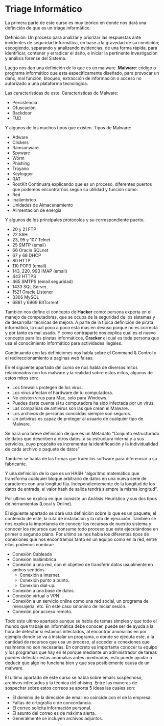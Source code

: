 # Triage Informático

La primera parte de este curso es muy teórico en donde nos dará una definición de que es un triage informático.

Definición: Un proceso para analizar y priorizar las respuestas ante incidentes de seguridad informática, en base a la gravedad de su condición; escogiendo, separando y analizando evidencias, de una forma rápida, para identificar, contener y erradicar el daño, e iniciar la pertinente investigación y análisis forense del Sistema.

Luego nos dan una definición de lo que es un malware.
__Malware__: código o programa informático que esta específicamente diseñado, para provocar un daño, mal función, bloqueo, extracción de información o acceso no autorizado a una plataforma tecnológica.

Las características de este.
Características de Malware:
- Persistencia
- Ofuscación
- Backdoor
- FUD

Y algunos de los muchos tipos que existen.
Tipos de Malware:
- Adware
- Clickers
- Ramsonware
- Spyware
- Worm
- Phishing
- Troyano
- Keylogger
- RAT
- RootKit
Continuara explicando que es un proceso, diferentes puertos que podemos encontrarnos según su utilidad y función como:
- Red
- Inalámbrico
- Unidades de Almacenamiento
- Alimentación de energía

Y algunos de los principales protocolos y su correspondiente puerto.
- 20 y 21 FTP
- 22 SSH
- 23, 95 y 107 Telnet
- 25 SMTP (email)
- 66 Oracle SQLnet
- 67 y 68 DHCP
- 80 HTTP
- 110 POP3 (email)
- 143, 220, 993 IMAP (email)
- 443 HTTPS
- 465 SMTPS (email seguridad)
- 1433 SQL Server
- 1521 Oracle Listener
- 3306 MySQL
- 6881 y 6969 BitTorrent

También nos define el concepto de __Hacker__ como: persona experta en el manejo de computadoras, que se ocupa de la seguridad de los sistemas y de desarrollar técnicas de mejora. A parte de la típica definición de pirata informático, la cual poco a poco esta mas en desuso porque no es correcta y por tanto es mal usado.
Y como contraparte nos explica cual es el nuevo concepto para los piratas informáticos, __Cracker__ el cual es toda persona   que usa el conocimiento informático para actividades ilegales.

Continuando con las definiciones nos habla sobre el Command & Control y el redireccionamiento  a paginas web falsas.

En el siguiente apartado del curso se nos habla de diversos mitos relacionados con los malware y la realidad sobre estos mitos, algunos de estos mitos son: 
- Los firewalls protegen de los virus. 
- Los virus afectan el hardware de tu computadora.
- No existen virus para Mac, solo para Windows.
- Puedes darte cuenta si tu computadora ha sido infectada por un virus.
- Las compañías de antivirus son las que crean el Malware.
- Los archivos de personas conocidas siempre son seguros.
- Un antivirus es capaz de proteger al usuario de cualquier tipo de Malware.

Se hará una breve definición de que es un Metadato  “Conjunto estructurado de datos que describen a otros datos, a su estructura interna y a sus servicios, cuyo propósito es incrementar la identificación y la individualidad de cada archivo o paquete de datos”

También se habla de las firmas que traen los software para diferenciar a su fabricante.

Y una definición de lo que es un HASH “algoritmo matemático que transforma cualquier bloque arbitrario de datos en una nueva serie de caracteres con una longitud fija. Independientemente de la longitud de los datos de entrada, el valor hash de salida tendrá siempre la misma longitud”.

Por ultimo se explica en que consiste un Análisis Heuristico y sus dos tipos de herramientas (Local y Online).

El siguiente apartado se dará una definición sobre lo que es un paquete, el contenido de este, la ruta de instalación y la ruta de ejecución.
También se nos explica la importancia de conocer los recursos de nuestro sistema y conocer los recursos que consume todo proceso que este ejecutándose en primer o segundo plano.
Por ultimo se nos habla los diferentes tipos de conexiones que nos encontramos tanto en un equipo como en la red, entre ellos podemos nombrar:
- Conexión Cableada
- Conexión inalámbrica
- Conexión a una red, con el objetivo de transferir datos usualmente en ambos sentidos.
	- Conexión a internet.
	- Conexión punto a punto.
	- Conexión dial-up.
- Conexión a una base de datos.
- Conexión virtual o VPN
- Conexión a un servicio online como una red social, un programa de mensajería, etc. En este caso sinónimo de Iniciar sesión.
- Conexión por acceso remoto.

Todo este ultimo apartado aunque se habla de temas simples y que todo el mundo que trabaje en informática debe conocer, puede ser de ayuda a la hora de detectar si estamos infectados, al encontrar anomalías en por ejemplo donde se va a instalar un programa, o donde se ejecuta este, a la cantidad de recursos que usa un proceso, al acceder a conexiones que realmente no son necesarias.
En concreto es importante conocer tu equipo y los programas que hay en el porque mediante un administrador de tareas puedes detectar estas anomalías antes nombradas, esto puede ayudar a deducir que algo no funciona bien y que sea posiblemente causa de un malware.  

El ultimo apartado de este curso se habla sobre emails sospechoso, archivos infectados y la técnica del phising. Entre las maneras de sospechar sobre estos correos se aporta 5 ideas las cuales son:
- El dominio de la dirección de email no coincide con el de la empresa.
- Faltas de ortografía o de concordancia.
- El correo solicita información personal.
- El asunto del correo es de máxima alerta.
- Generalmente se incluyen archivos adjuntos.
